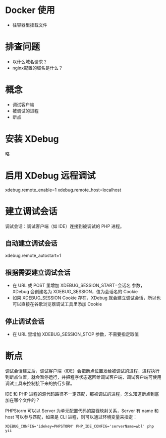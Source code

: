 # Docker 使用

- 往容器里挂载文件

# 排查问题

- 以什么域名请求？
- nginx配置的域名是什么？

# 概念

- 调试客户端
- 被调试的进程
- 断点

# 安装 XDebug

略

# 启用 XDebug 远程调试

xdebug.remote_enable=1
xdebug.remote_host=localhost

# 建立调试会话

调试会话：调试客户端（如 IDE）连接到被调试的 PHP 进程。

## 自动建立调试会话

xdebug.remote_autostart=1

## 根据需要建立调试会话

- 在 URL 或 POST 里增加 XDEBUG_SESSION_START=会话名 参数，XDebug 会创建名为 XDEBUG_SESSION，值为会话名的 Cookie
- 如果 XDEBUG_SESSION Cookie 存在，XDebug 就会建立调试会话，所以也可以直接在谷歌浏览器调试工具里添加 Cookie

## 停止调试会话

- 在 URL 里增加 XDEBUG_SESSION_STOP 参数，不需要指定取值

# 断点

调试会话建立后，调试客户端（IDE）会把断点位置发给被调试的进程，进程执行到断点位置，就会暂停运行，并把程序状态返回给调试客户端，调试客户端可使用调试工具来控制接下来的执行步骤。

IDE 和 PHP 进程的源代码路径不一定匹配，那被调试的进程，怎么知道断点到底加在哪个文件的？

PHPStorm 可以以 Server 为单元配置代码的路径映射关系，Server 有 name 和 host 可以参与匹配，如果是 CLI 进程，则可以通过环境变量来指定：

`XDEBUG_CONFIG='idekey=PHPSTORM' PHP_IDE_CONFIG='serverName=wbl' php yii`